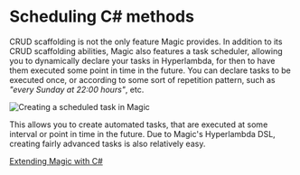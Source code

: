 
# Scheduling C# methods

CRUD scaffolding is not the only feature Magic provides. In addition to its CRUD scaffolding abilities,
Magic also features a task scheduler, allowing you to dynamically declare your tasks in Hyperlambda, for
then to have them executed some point in time in the future. You can declare tasks to be executed once,
or according to some sort of repetition pattern, such as _"every Sunday at 22:00 hours"_, etc.

![Creating a scheduled task in Magic](https://servergardens.files.wordpress.com/2019/11/wednesday.png)

This allows you to create automated tasks, that are executed at some interval or point in time in the
future. Due to Magic's Hyperlambda DSL, creating fairly advanced tasks is also relatively easy.

[Extending Magic with C#](/csharp)
